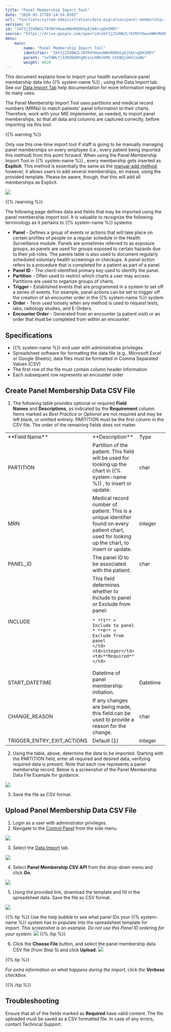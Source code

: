 ```yaml
---
title: "Panel Membership Import Tool"
date: "2020-03-17T03:14:54.850Z"
url: "functions/system-administration/data-migration/panel-membership-import-tool.html"
version: 42
id: "1kF3jZSVDWJL7AYRVYHwooNNnMdOkGy8j9ACvgEH1M0Y"
source: "https://drive.google.com/open?id=1kF3jZSVDWJL7AYRVYHwooNNnMdOkGy8j9ACvgEH1M0Y"
menu:
    main:
        name: "Panel Membership Import Tool"
        identifier: "1kF3jZSVDWJL7AYRVYHwooNNnMdOkGy8j9ACvgEH1M0Y"
        parent: "1uT8WLYj42KO6Q0YgNCoxLH8RikMH_C6IBQjUmhLSaWU"
        weight: 4820
---
```

This document explains how to import your health surveillance panel membership data into {{% system-name %}} , using the Data Import tab. See our [Data Import Tab](data-import-tab.html) help documentation for more information regarding its many uses.



The Panel Membership Import Tool uses partitions and medical record numbers (MRNs) to match patients' panel information to their charts. Therefore, work with your MIE Implementer, as needed, to import panel memberships, so that all data and columns are captured correctly, before importing via this tool.



{{% warning %}}

Only use this one-time import tool if staff is going to be manually managing panel memberships on every employee (i.e., every patient being imported this method) from this point forward. When using the Panel Membership Import Tool in {{% system-name %}} , every membership gets inserted as **Explicit**. This method is essentially the same as the [manual-add method](../../health-surveillance/health-surveillance-panels-add-memberships-manually.html); however, it allows users to add several memberships, en masse, using the provided template. Please be aware, though, that this will add all memberships as Explicit.

![](panel-membership-import-tool.images/image4.png)

{{% /warning %}}


The following page defines data and fields that may be imported using the panel membership import tool. It is valuable to recognize the following terminology as it pertains to {{% system-name %}} systems:

* <strong>Panel</strong> - Defines a group of events or actions that will take place on certain profiles of people on a regular schedule in the Health Surveillance module. Panels are sometimes referred to as exposure groups, as panels are used for groups exposed to certain hazards due to their job roles. The panels table is also used to document regularly scheduled voluntary health screenings or checkups. A <em>panel action</em> refers to a procedure that is completed for a patient as part of a panel.
* <strong>Panel ID</strong> - The client-identified primary key used to identify the panel.
* <strong>Partition</strong> - Often used to restrict which charts a user may access. Partitions are used to organize groups of charts.
* <strong>Trigger</strong> - Established events that are programmed in a system to set off a series of events. For example, panel actions can be set to trigger off the creation of an encounter order in the {{% system-name %}} system.
* <strong>Order</strong> - Term used loosely when any method is used to request tests, labs, radiology studies, and E-Orders.
* <strong>Encounter Order</strong> - Generated from an encounter (a patient visit) or an order that must be completed from within an encounter.

## Specifications

* {{% system-name %}} end user with administrative privileges
* Spreadsheet software for formatting the data file (e.g., Microsoft Excel or Google Sheets); data files must be formatted in Comma Separated Values (CSV)
* The first row of the file must contain column header information
* Each subsequent row represents an encounter order

## Create Panel Membership Data CSV File

1. The following table provides optional or required <strong>Field Names</strong> and <strong>Descriptions</strong>, as indicated by the <strong>Requirement</strong> column. Items marked as <em>Best Practice</em> or <em>Optional</em> are not required and may be left blank, or omitted entirely. PARTITION must be the first column in the CSV file. The order of the remaining fields does not matter.



<table>
  <tr>
    <td>**Field Name**</td>
    <td>**Description**</td>
    <td>Type</td>
    <td>**Requirement**</td>
  </tr>
  <tr>
    <td>PARTITION</td>
    <td>Partition of the patient. This field will be used for looking up the chart in {{% system-name %}} , to insert or update.</td>
    <td>char</td>
    <td>**Required**</td>
  </tr>
  <tr>
    <td>MRN</td>
    <td>Medical record number of patient. This is a unique identifier found on every patient chart, used for looking up the chart, to insert or update.</td>
    <td>integer</td>
    <td>**Required**</td>
  </tr>
  <tr>
    <td>PANEL_ID</td>
    <td>The panel ID to be associated with the patient.</td>
    <td>char</td>
    <td>**Required**</td>
  </tr>
  <tr>
    <td>INCLUDE</td>
    <td>
This field determines whether to Include to panel or Exclude from panel:

    * **1** = Include to panel
    * **0** = Exclude from panel
    </td>
    <td>integer</td>
    <td>**Required**</td>
  </tr>
  <tr>
    <td>START_DATETIME</td>
    <td>Datetime of panel membership initiation.</td>
    <td>Datetime</td>
    <td>Optional</td>
  </tr>
  <tr>
    <td>CHANGE_REASON</td>
    <td>If any changes are being made, this field can be used to provide a reason for the change.</td>
    <td>char</td>
    <td>Optional</td>
  </tr>
  <tr>
    <td>TRIGGER_ENTRY_EXIT_ACTIONS</td>
    <td>Default (1)</td>
    <td>integer</td>
    <td>Optional</td>
  </tr>
</table>



2. Using the table, above, determine the data to be imported. Starting with the PARTITION field, enter all required and desired data, verifying required data is present. Note that each row represents a panel membership record. Below is a screenshot of the Panel Membership Data File Example for guidance.



![](panel-membership-import-tool.images/image7.png)



3. Save the file as CSV format.

## Upload Panel Membership Data CSV File

1. Login as a user with administrator privileges.
2. Navigate to the [Control Panel](https://system/f=layout&module=Admin&name=Home&tabmodule=admin&t=Admin) from the side menu.



![](panel-membership-import-tool.images/image2.png)



3. Select the [Data Import](https://system/?f=admin&s=wc_data_import&tabmodule=admin&tabselect=Data+import) tab.



![](panel-membership-import-tool.images/image6.png)



4. Select <strong>Panel Membership CSV API</strong> from the drop-down menu and click <strong>Go</strong>.



![](panel-membership-import-tool.images/image5.png)



5. Using the provided link, download the template and fill in the spreadsheet data. Save the file as CSV format.



![](panel-membership-import-tool.images/image1.png) 



{{% tip %}} Use the help bubble to see what panel IDs your {{% system-name %}} system has to populate into the spreadsheet template for import. *This screenshot is an example. Do not use this Panel ID ordering for your system.* ![](panel-membership-import-tool.images/image3.png) {{% /tip %}}


6. Click the <strong>Choose File</strong> button, and select the panel membership data CSV file (from Step 5) and click <strong>Upload</strong>.  ![](panel-membership-import-tool.images/image8.png)



{{% tip %}}

*For extra information on what happens during the import, click the ***_Verbose_*** checkbox.*

{{% /tip %}}


## Troubleshooting

Ensure that all of the fields marked as **Required** have valid content. The file uploaded must be saved as a CSV formatted file. In case of any errors, contact Technical Support.

